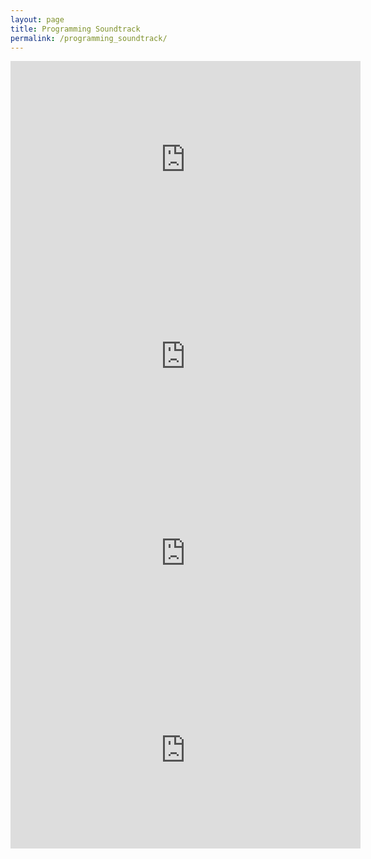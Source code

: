 ```yaml
---
layout: page
title: Programming Soundtrack
permalink: /programming_soundtrack/
---
```


<iframe width="560" height="315" src="https://www.youtube.com/embed/per9Wz0N-QA" frameborder="0" allowfullscreen></iframe>

<iframe width="560" height="315" src="https://www.youtube.com/embed/pFS4zYWxzNA" frameborder="0" allowfullscreen></iframe>

<iframe width="560" height="315" src="https://www.youtube.com/embed/vlEN8svyHj8?list=PLB9FB4E1138286D3C" frameborder="0" allowfullscreen></iframe>

<iframe width="560" height="315" src="https://www.youtube.com/embed/qrL2KXAIkJ8" frameborder="0" allowfullscreen></iframe>
